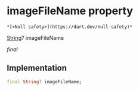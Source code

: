 


# imageFileName property




    *[<Null safety>](https://dart.dev/null-safety)*


[String](https://api.flutter.dev/flutter/dart-core/String-class.html)? imageFileName
  
_final_






## Implementation

```dart
final String? imageFileName;


```







